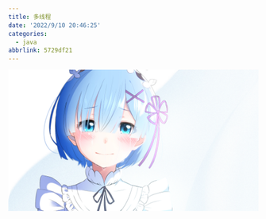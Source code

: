 ```yaml
---
title: 多线程
date: '2022/9/10 20:46:25'
categories:
  - java
abbrlink: 5729df21
---
```


![img](res/other/异世界蕾姆_0.jpg)

